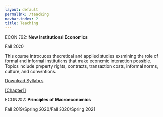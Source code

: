```yaml
---
layout: default
permalink: /teaching
navbar-index: 2
title: Teaching
---
```



ECON 762: **New Institutional Economics**

Fall 2020

This course introduces theoretical and applied studies examining the role of formal and informal
institutions that make economic interaction possible. Topics include property rights, contracts,
transaction costs, informal norms, culture, and conventions. 

[Download Syllabus](files/ECON762.pdf)

[[Chapter1]](files/Ch1.pdf)

ECON202: **Principles of Macroeconomics**

Fall 2019/Spring 2020/Fall 2020/Spring 2021

